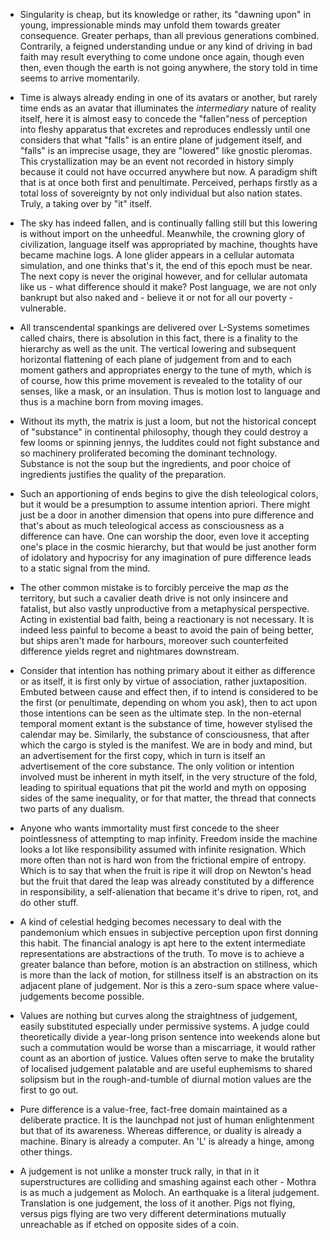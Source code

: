 - Singularity is cheap, but its knowledge or rather, its "dawning upon" in young, impressionable minds may unfold them towards greater consequence. Greater perhaps, than all previous generations combined. Contrarily, a feigned understanding undue or any kind of driving in bad faith may result everything to come undone once again, though even then, even though the earth is not going anywhere, the story told in time seems to arrive momentarily.


- Time is always already ending in one of its avatars or another, but rarely time ends as an avatar that illuminates the _intermediary_ nature of reality itself, here it is almost easy to concede the "fallen"ness of perception into fleshy apparatus that excretes and reproduces endlessly until one considers that what "falls" is an entire plane of judgement itself, and "falls" is an imprecise usage, they are "lowered" like gnostic pleromas.  This crystallization may be an event not recorded in history simply because it could not have occurred anywhere but now. A paradigm shift that is at once both first and penultimate. Perceived, perhaps firstly as a total loss of sovereignty by not only individual but also nation states. Truly, a taking over by "it" itself.


- The sky has indeed fallen, and is continually falling still but this lowering is without import on the unheedful. Meanwhile, the crowning glory of civilization, language itself was appropriated by machine, thoughts have became machine logs. A lone glider appears in a cellular automata simulation, and one thinks that's it, the end of this epoch must be near. The next copy is never the original however, and for cellular automata like us - what difference should it make? Post language, we are not only bankrupt but also naked and - believe it or not for all our poverty - vulnerable.


- All transcendental spankings are delivered over L-Systems sometimes called chairs, there is absolution in this fact, there is a finality to the hierarchy as well as the unit. The vertical lowering and subsequent horizontal flattening of each plane of judgement from and to each moment gathers and appropriates energy to the tune of myth, which is of course, how this prime movement is revealed to the totality of our senses, like a mask, or an insulation. Thus is motion lost to language and thus is a machine born from moving images.


- Without its myth, the matrix is just a loom, but not the historical concept of "substance" in continental philosophy, though they could destroy a few looms or spinning jennys, the luddites could not fight substance and so machinery proliferated becoming the dominant technology. Substance is not the soup but the ingredients, and poor choice of ingredients justifies the quality of the preparation.


- Such an apportioning of ends begins to give the dish teleological colors, but it would be a presumption to assume intention apriori. There might just be a door in another dimension that opens into pure difference and that's about as much teleological access as consciousness as a difference can have. One can worship the door, even love it accepting one's place in the cosmic hierarchy, but that would be just another form of idolatory and hypocrisy for any imagination of pure difference leads to a static signal from the mind.


- The other common mistake is to forcibly perceive the map _as_ the territory, but such a cavalier death drive is not only insincere and fatalist, but also vastly unproductive from a metaphysical perspective. Acting in existential bad faith, being a reactionary is not necessary. It is indeed less painful to become a beast to avoid the pain of being better, but ships aren't made for harbours, moreover such counterfeited difference yields regret and nightmares downstream.


- Consider that intention has nothing primary about it either as difference or as itself, it is first only by virtue of association, rather juxtaposition. Embuted between cause and effect then, if to intend is considered to be the first (or penultimate, depending on whom you ask), then to act upon those intentions can be seen as the ultimate step. In the non-eternal temporal moment extant is the substance of time, however stylised the calendar may be. Similarly, the substance of consciousness, that after which the cargo is styled is the manifest. We are in body and mind, but an advertisement for the first copy, which in turn is itself an advertisement of the core substance. The only volition or intention involved must be inherent in myth itself, in the very structure of the fold, leading to spiritual equations that pit the world and myth on opposing sides of the same inequality, or for that matter, the thread that connects two parts of any dualism.


- Anyone who wants immortality must first concede to the sheer pointlessness of attempting to map infinity. Freedom inside the machine looks a lot like responsibility assumed with infinite resignation. Which more often than not is hard won from the frictional empire of entropy. Which is to say that when the fruit is ripe it will drop on Newton's head but the fruit that dared the leap was already constituted by a difference in responsibility, a self-alienation that became it's drive to ripen, rot, and do other stuff.


- A kind of celestial hedging becomes necessary to deal with the pandemonium which ensues in subjective perception upon first donning this habit. The financial analogy is apt here to the extent intermediate representations are abstractions of the truth. To move is to achieve a greater balance than before, motion is an abstraction on stillness, which is more than the lack of motion, for stillness itself is an abstraction on its adjacent plane of judgement. Nor is this a zero-sum space where value-judgements become possible.


- Values are nothing but curves along the straightness of judgement, easily substituted especially under permissive systems. A judge could theoretically divide a year-long prison sentence into weekends alone but such a commutation would be worse than a miscarriage, it would rather count as an abortion of justice. Values often serve to make the brutality of localised judgement palatable and are useful euphemisms to shared solipsism but in the rough-and-tumble of diurnal motion values are the first to go out. 


- Pure difference is a value-free, fact-free domain maintained as a deliberate practice. It is the launchpad not just of human enlightenment but that of its awareness. Whereas difference, or duality is already a machine. Binary is already a computer. An 'L' is already a hinge, among other things. 


- A judgement is not unlike a monster truck rally, in that in it superstructures are colliding and smashing against each other - Mothra is as much a judgement as Moloch. An earthquake is a literal judgement. Translation is one judgement, the loss of it another. Pigs not flying, versus pigs flying are two very different determinations mutually unreachable as if etched on opposite sides of a coin.
